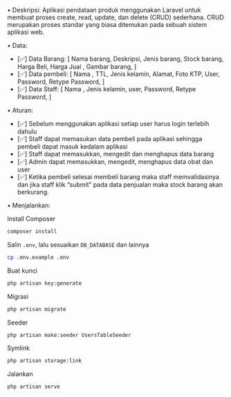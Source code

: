 •	Deskripsi:
Aplikasi pendataan produk menggunakan Laravel untuk membuat proses create, read, update, dan delete (CRUD) sederhana. CRUD merupakan proses standar yang biasa ditemukan pada sebuah sistem aplikasi web. 

•	Data:
* [✅] Data Barang: [
    Nama barang,
    Deskripsi,
    Jenis barang,
    Stock barang,
    Harga Beli,
    Harga Jual ,
    Gambar barang,
] 
* [✅] Data pembeli: [
    Nama ,
    TTL,
    Jenis kelamin,
    Alamat,
    Foto KTP,
    User,
    Password,
    Retype Password,
]
* [✅] Data Staff: [
    Nama ,
    Jenis kelamin,
    user,
    Password,
    Retype Password,
]

•	Aturan:
* [✅] Sebelum menggunakan aplikasi setiap user harus login terlebih dahulu
* [✅] Staff dapat memasukan data pembeli pada aplikasi sehingga pembeli dapat masuk kedalam aplikasi
* [✅] Staff dapat memasukkan, mengedit dan menghapus data barang
* [✅] Admin dapat memasukkan, mengedit, menghapus data obat dan user 
* [✅] Ketika pembeli selesai membeli barang maka staff memvalidasinya dan jika staff klik “submit” pada data penjualan maka stock barang akan berkurang.

•	Menjalankan:

Install Composer
```bash
composer install
```

Salin `.env`, lalu sesuaikan `DB_DATABASE` dan lainnya
```bash
cp .env.example .env
```

Buat kunci
```bash
php artisan key:generate
```

Migrasi
```bash
php artisan migrate
```

Seeder
```bash
php artisan make:seeder UsersTableSeeder
```

Symlink
```bash
php artisan storage:link
```

Jalankan
```bash
php artisan serve
```
